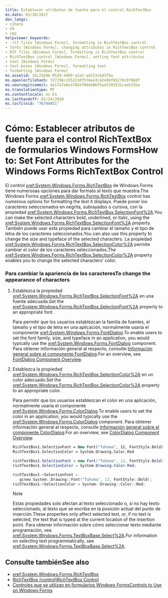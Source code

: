 ```yaml
---
title: Establecer atributos de fuente para el control RichTextBox
ms.date: 03/30/2017
dev_langs:
- csharp
- vb
- cpp
helpviewer_keywords:
- .rtf files [Windows Forms], formatting in RichTextBox control
- fonts [Windows Forms], changing attributes in RichTextBox control
- RTF files [Windows Forms], formatting in RichTextBox control
- RichTextBox control [Windows Forms], setting font attributes
- text [Windows Forms]
- text boxes [Windows Forms], formatting text
- formatting [Windows Forms]
ms.assetid: 2bc23ddb-0529-4489-a1a2-ad253cb43f9a
ms.openlocfilehash: f27256c155223df576ee3c42e6bf65270c870b0f
ms.sourcegitcommit: de17a7a0a37042f0d4406f5ae5393531caeb25ba
ms.translationtype: MT
ms.contentlocale: es-ES
ms.lasthandoff: 01/24/2020
ms.locfileid: "76744851"
---
```

# <a name="how-to-set-font-attributes-for-the-windows-forms-richtextbox-control"></a><span data-ttu-id="c43a2-102">Cómo: Establecer atributos de fuente para el control RichTextBox de formularios Windows Forms</span><span class="sxs-lookup"><span data-stu-id="c43a2-102">How to: Set Font Attributes for the Windows Forms RichTextBox Control</span></span>
<span data-ttu-id="c43a2-103">El control <xref:System.Windows.Forms.RichTextBox> de Windows Forms tiene numerosas opciones para dar formato al texto que muestra.</span><span class="sxs-lookup"><span data-stu-id="c43a2-103">The Windows Forms <xref:System.Windows.Forms.RichTextBox> control has numerous options for formatting the text it displays.</span></span> <span data-ttu-id="c43a2-104">Puede poner los caracteres seleccionados en negrita, subrayados o cursiva, con la propiedad <xref:System.Windows.Forms.RichTextBox.SelectionFont%2A>.</span><span class="sxs-lookup"><span data-stu-id="c43a2-104">You can make the selected characters bold, underlined, or italic, using the <xref:System.Windows.Forms.RichTextBox.SelectionFont%2A> property.</span></span> <span data-ttu-id="c43a2-105">También puede usar esta propiedad para cambiar el tamaño y el tipo de letra de los caracteres seleccionados.</span><span class="sxs-lookup"><span data-stu-id="c43a2-105">You can also use this property to change the size and typeface of the selected characters.</span></span> <span data-ttu-id="c43a2-106">La propiedad <xref:System.Windows.Forms.RichTextBox.SelectionColor%2A> permite cambiar el color de los caracteres seleccionados.</span><span class="sxs-lookup"><span data-stu-id="c43a2-106">The <xref:System.Windows.Forms.RichTextBox.SelectionColor%2A> property enables you to change the selected characters' color.</span></span>  
  
### <a name="to-change-the-appearance-of-characters"></a><span data-ttu-id="c43a2-107">Para cambiar la apariencia de los caracteres</span><span class="sxs-lookup"><span data-stu-id="c43a2-107">To change the appearance of characters</span></span>  
  
1. <span data-ttu-id="c43a2-108">Establezca la propiedad <xref:System.Windows.Forms.RichTextBox.SelectionFont%2A> en una fuente adecuada.</span><span class="sxs-lookup"><span data-stu-id="c43a2-108">Set the <xref:System.Windows.Forms.RichTextBox.SelectionFont%2A> property to an appropriate font.</span></span>  
  
     <span data-ttu-id="c43a2-109">Para permitir que los usuarios establezcan la familia de fuentes, el tamaño y el tipo de letra en una aplicación, normalmente usaría el componente <xref:System.Windows.Forms.FontDialog>.</span><span class="sxs-lookup"><span data-stu-id="c43a2-109">To enable users to set the font family, size, and typeface in an application, you would typically use the <xref:System.Windows.Forms.FontDialog> component.</span></span> <span data-ttu-id="c43a2-110">Para obtener información general al respecto, consulte [Información general sobre el componente FontDialog](fontdialog-component-overview-windows-forms.md).</span><span class="sxs-lookup"><span data-stu-id="c43a2-110">For an overview, see [FontDialog Component Overview](fontdialog-component-overview-windows-forms.md).</span></span>  
  
2. <span data-ttu-id="c43a2-111">Establezca la propiedad <xref:System.Windows.Forms.RichTextBox.SelectionColor%2A> en un color adecuado.</span><span class="sxs-lookup"><span data-stu-id="c43a2-111">Set the <xref:System.Windows.Forms.RichTextBox.SelectionColor%2A> property to an appropriate color.</span></span>  
  
     <span data-ttu-id="c43a2-112">Para permitir que los usuarios establezcan el color en una aplicación, normalmente usaría el componente <xref:System.Windows.Forms.ColorDialog>.</span><span class="sxs-lookup"><span data-stu-id="c43a2-112">To enable users to set the color in an application, you would typically use the <xref:System.Windows.Forms.ColorDialog> component.</span></span> <span data-ttu-id="c43a2-113">Para obtener información general al respecto, consulte [Información general sobre el componente ColorDialog](colordialog-component-overview-windows-forms.md).</span><span class="sxs-lookup"><span data-stu-id="c43a2-113">For an overview, see [ColorDialog Component Overview](colordialog-component-overview-windows-forms.md).</span></span>  
  
    ```vb  
    RichTextBox1.SelectionFont = New Font("Tahoma", 12, FontStyle.Bold)  
    RichTextBox1.SelectionColor = System.Drawing.Color.Red  
    ```  
  
    ```csharp  
    richTextBox1.SelectionFont = new Font("Tahoma", 12, FontStyle.Bold);  
    richTextBox1.SelectionColor = System.Drawing.Color.Red;  
    ```  
  
    ```cpp  
    richTextBox1->SelectionFont =  
       gcnew System::Drawing::Font("Tahoma", 12, FontStyle::Bold);  
    richTextBox1->SelectionColor = System::Drawing::Color::Red;  
    ```  
  
    > [!NOTE]
    > <span data-ttu-id="c43a2-114">Estas propiedades solo afectan al texto seleccionado o, si no hay texto seleccionado, al texto que se escriba en la posición actual del punto de inserción.</span><span class="sxs-lookup"><span data-stu-id="c43a2-114">These properties only affect selected text, or, if no text is selected, the text that is typed at the current location of the insertion point.</span></span> <span data-ttu-id="c43a2-115">Para obtener información sobre cómo seleccionar texto mediante programación, vea <xref:System.Windows.Forms.TextBoxBase.Select%2A>.</span><span class="sxs-lookup"><span data-stu-id="c43a2-115">For information on selecting text programmatically, see <xref:System.Windows.Forms.TextBoxBase.Select%2A>.</span></span>  
  
## <a name="see-also"></a><span data-ttu-id="c43a2-116">Consulte también</span><span class="sxs-lookup"><span data-stu-id="c43a2-116">See also</span></span>

- <xref:System.Windows.Forms.RichTextBox>
- [<span data-ttu-id="c43a2-117">RichTextBox (control)</span><span class="sxs-lookup"><span data-stu-id="c43a2-117">RichTextBox Control</span></span>](richtextbox-control-windows-forms.md)
- [<span data-ttu-id="c43a2-118">Controles que se utilizan en formularios Windows Forms</span><span class="sxs-lookup"><span data-stu-id="c43a2-118">Controls to Use on Windows Forms</span></span>](controls-to-use-on-windows-forms.md)

